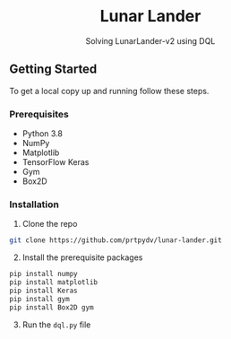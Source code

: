 <br />
<p align="center">
  <h1 align="center">Lunar Lander</h3>
  <p align="center">
    Solving LunarLander-v2 using DQL
  </p>
</p>

## Getting Started

To get a local copy up and running follow these steps.

### Prerequisites

* Python 3.8
* NumPy
* Matplotlib
* TensorFlow Keras 
* Gym 
* Box2D



### Installation

1. Clone the repo
```sh
git clone https://github.com/prtpydv/lunar-lander.git
```
2. Install the prerequisite packages

```sh
pip install numpy
pip install matplotlib
pip install Keras
pip install gym
pip install Box2D gym
``` 


3. Run the `dql.py` file 
